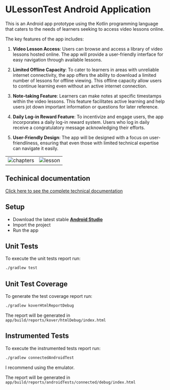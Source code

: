 # ULessonTest Android Application

This is an Android app prototype using the Kotlin programming language that caters to the needs of learners seeking to access video lessons online.

The key features of the app includes:

1. **Video Lesson Access**: Users can browse and access a library of video lessons hosted online. The app will provide a user-friendly interface for easy navigation through available lessons.

2. **Limited Offline Capacity**: To cater to learners in areas with unreliable internet connectivity, the app offers the ability to download a limited number of lessons for offline viewing. This offline capacity allow users to continue learning even without an active internet connection.

3. **Note-taking Feature**: Learners can make notes at specific timestamps within the video lessons. This feature facilitates active learning and help users jot down important information or questions for later reference.

4. **Daily Log-in Reward Feature**: To incentivize and engage users, the app incorporates a daily log-in reward system. Users who log in daily receive a congratulatory message acknowledging their efforts.

5. **User-Friendly Design**: The app will be designed with a focus on user-friendliness, ensuring that even those with limited technical expertise can navigate it easily.

| | |
| --- | --- |
| ![chapters](https://ik.imagekit.io/lhpsfdvnd/Screenshot_2023-10-04-00-13-16-18_e9003ef0eea51102663529086d1a8477.jpg?updatedAt=1696379387543) | ![lesson](https://ik.imagekit.io/lhpsfdvnd/Screenshot_2023-10-04-00-13-57-18_e9003ef0eea51102663529086d1a8477.jpg?updatedAt=1696379293583) |

## Techinical documentation

[Click here to see the complete technical documentation](https://cristiano-madeira.notion.site/EdTech-Application-Prototype-c50ebe115ee54172b3a62aa8ff3639fa?pvs=74)

## Setup

- Download the latest stable [**Android Studio**](https://developer.android.com/studio)
- Import the project
- Run the app

## Unit Tests

To execute the unit tests report run:
```bash
./gradlew test
```
## Unit Test Coverage

To generate the test coverage report run:
```bash
./gradlew koverHtmlReportDebug
```
The report will be generated in `app/build/reports/kover/htmlDebug/index.html`

## Instrumented Tests

To execute the instrumented tests report run:
```bash
./gradlew connectedAndroidTest
```
I recommend using the emulator.

The report will be generated in `app/build/reports/androidTests/connected/debug/index.html`
